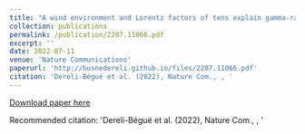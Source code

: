 ```yaml
---
title: "A wind environment and Lorentz factors of tens explain gamma-ray bursts X-ray plateau"
collection: publications
permalink: /publication/2207.11066.pdf
excerpt: ''
date: 2022-07-11
venue: 'Nature Communications'
paperurl: 'http://husnedereli.github.io/files/2207.11066.pdf'
citation: 'Dereli-Bégué et al. (2022), Nature Com., , '
---
```



[Download paper here](https://ui.adsabs.harvard.edu/abs/2022arXiv220711066D)


Recommended citation: 'Dereli-Bégué et al. (2022), Nature Com., , '
